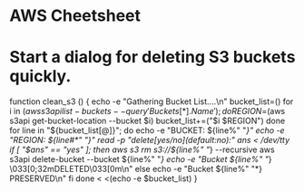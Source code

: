 # AWS Cheetsheet

# Start a dialog for deleting S3 buckets quickly.
function clean_s3 () {
    echo -e "Gathering Bucket List....\n"
    bucket_list=()
    for i in $(aws s3api list-buckets --query 'Buckets[*].Name'); do 
        REGION=$(aws s3api get-bucket-location --bucket $i)
        bucket_list+=("$i $REGION")
    done
    for line in "${bucket_list[@]}"; do
        echo -e "BUCKET: ${line%" "*}"
        echo -e "REGION: ${line#*" "}"
        read -p "delete[yes/no](default:no):" ans < /dev/tty
        if [ "$ans" == "yes" ]; then
            aws s3 rm s3://${line%" "*} --recursive
            aws s3api delete-bucket --bucket ${line%" "*}
            echo -e "Bucket ${line%" "*} \033[0;32mDELETED\033[0m\n"
        else
            echo -e "Bucket ${line%" "*} PRESERVED\n"
        fi 
    done < <(echo -e $bucket_list)
}
